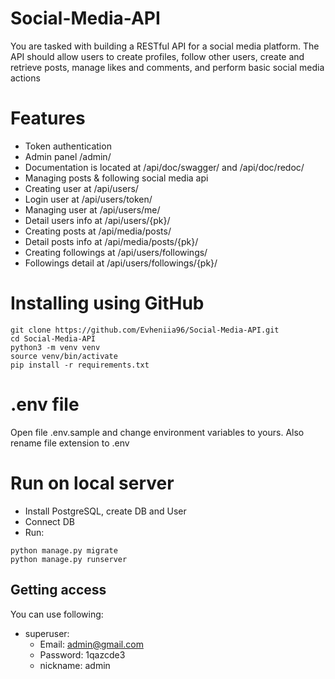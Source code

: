# Social-Media-API

You are tasked with building a RESTful API for a social media platform. The API should allow users to create profiles, follow other users, create and retrieve posts, manage likes and comments, and perform basic social media actions

# Features
- Token authentication
- Admin panel /admin/
- Documentation is located at /api/doc/swagger/ and /api/doc/redoc/
- Managing posts & following social media api
- Creating user at /api/users/
- Login user at /api/users/token/
- Managing user at /api/users/me/
- Detail users info at /api/users/{pk}/
- Creating posts at /api/media/posts/
- Detail posts info at /api/media/posts/{pk}/
- Creating followings at /api/users/followings/
- Followings detail at /api/users/followings/{pk}/


# Installing using GitHub
```
git clone https://github.com/Evheniia96/Social-Media-API.git
cd Social-Media-API
python3 -m venv venv
source venv/bin/activate
pip install -r requirements.txt
```
# .env file
Open file .env.sample and change environment variables to yours. Also rename file extension to .env

# Run on local server
- Install PostgreSQL, create DB and User
- Connect DB
- Run:
```
python manage.py migrate
python manage.py runserver
```

## Getting access
You can use following:
- superuser:
  - Email: admin@gmail.com
  - Password: 1qazcde3
  - nickname: admin

